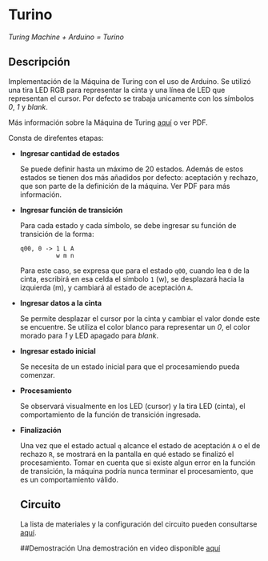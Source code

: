 # Turino
*Turing Machine + Arduino = Turino*

## Descripción
Implementación de la Máquina de Turing con el uso de Arduino. Se utilizó una tira LED RGB para representar la cinta y
una línea de LED que representan el cursor. Por defecto se trabaja unicamente con los símbolos *0*, *1* y *blank*.

Más información sobre la Máquina de Turing [aquí](https://www.cl.cam.ac.uk/projects/raspberrypi/tutorials/turing-machine/one.html)
o ver PDF.

Consta de direfentes etapas:

- **Ingresar cantidad de estados**

  Se puede definir hasta un máximo de 20 estados. Además de estos estados se tienen dos más añadidos por defecto: aceptación y 
  rechazo, que son parte de la definición de la máquina. Ver PDF para más información.
  
  
- **Ingresar función de transición**

  Para cada estado y cada símbolo, se debe ingresar su función de transición de la forma:
  
  ``` 
  q00, 0 -> 1 L A
            w m n
  ```
  Para este caso, se expresa que para el estado `q00`, cuando lea `0` de la cinta, escribirá en esa celda el símbolo `1` (w),
  se desplazará hacia la izquierda (m), y cambiará al estado de aceptación `A`.
  
- **Ingresar datos a la cinta**

  Se permite desplazar el cursor por la cinta y cambiar el valor donde este se encuentre. Se utiliza el color blanco
  para representar un *0*, el color morado para *1* y LED apagado para *blank*.
  
- **Ingresar estado inicial**

  Se necesita de un estado inicial para que el procesamiendo pueda comenzar.
  
- **Procesamiento**

  Se observará visualmente en los LED (cursor) y la tira LED (cinta), el comportamiento de la función de transición ingresada.
  
- **Finalización**

  Una vez que el estado actual `q` alcance el estado de aceptación `A` o el de rechazo `R`, se mostrará en la pantalla en qué
  estado se finalizó el procesamiento. Tomar en cuenta que si existe algun error en la función de transición, la máquina podría
  nunca terminar el procesamiento, que es un comportamiento válido.
  
  ## Circuito
  La lista de materiales y la configuración del circuito pueden consultarse [aquí](https://www.tinkercad.com/things/6LapaImMSVQ-circuito-maquina-turing/).
  
  ##Demostración
  Una demostración en video disponible [aquí](https://youtu.be/O2_TTRmUs6w)
  
